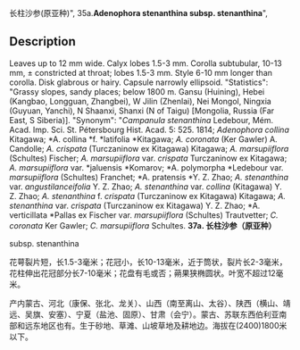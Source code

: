 长柱沙参(原亚种)",
35a.**Adenophora stenanthina subsp. stenanthina**",

## Description
Leaves up to 12 mm wide. Calyx lobes 1.5-3 mm. Corolla subtubular, 10-13 mm, ± constricted at throat; lobes 1.5-3 mm. Style 6-10 mm longer than corolla. Disk glabrous or hairy. Capsule narrowly ellipsoid.
  "Statistics": "Grassy slopes, sandy places; below 1800 m. Gansu (Huining), Hebei (Kangbao, Longguan, Zhangbei), W Jilin (Zhenlai), Nei Mongol, Ningxia (Guyuan, Yanchi), N Shaanxi, Shanxi (N of Taigu) [Mongolia, Russia (Far East, S Siberia)].
  "Synonym": "*Campanula stenanthina* Ledebour, Mém. Acad. Imp. Sci. St. Pétersbourg Hist. Acad. 5: 525. 1814; *Adenophora collina* Kitagawa; *A. collina *f. *latifolia *Kitagawa; *A. coronata* (Ker Gawler) A. Candolle; *A. crispata* (Turczaninow ex Kitagawa) Kitagawa; *A. marsupiiflora* (Schultes) Fischer; *A. marsupiiflora* var. *crispata* Turczaninow ex Kitagawa; *A. marsupiiflora* var. *jaluensis *Komarov; *A. polymorpha *Ledebour var. *marsupiiflora* (Schultes) Franchet; *A. pratensis *Y. Z. Zhao; *A. stenanthina* var. *angustilanceifolia* Y. Z. Zhao; *A. stenanthina* var. *collina* (Kitagawa) Y. Z. Zhao; *A. stenanthina* f. *crispata* (Turczaninow ex Kitagawa) Kitagawa; *A. stenanthina* var. *crispata* (Turczaninow ex Kitagawa) Y. Z. Zhao; *A. verticillata *Pallas ex Fischer var. *marsupiiflora* (Schultes) Trautvetter; *C. coronata* Ker Gawler; *C. marsupiiflora* Schultes.
**37a. 长柱沙参（原亚种）**

subsp. stenanthina

花萼裂片短，长1.5-3毫米；花冠小，长10-13毫米，近于筒状，裂片长2-3毫米，花柱伸出花冠部分长7-10毫米；花盘有毛或否；蒴果狭椭圆状。叶宽不超过12毫米。

产内蒙古、河北（康保、张北、龙关）、山西（南至离山、太谷）、陕西（横山、靖远、吴旗、安塞）、宁夏（盐池、固原）、甘肃（会宁）。蒙古、苏联东西伯利亚南部和远东地区也有。生于砂地、草滩、山坡草地及耕地边。海拔在(2400)1800米以下。
